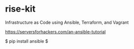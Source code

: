 # rise-kit
Infrastructure as Code using Ansible, Terraform, and Vagrant

https://serversforhackers.com/an-ansible-tutorial

$ pip install ansible
$
